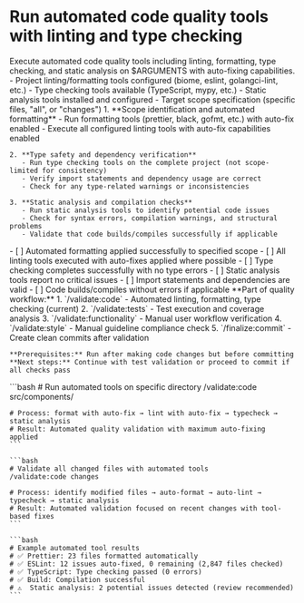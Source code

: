 # Run automated code quality tools with linting and type checking

<instructions>
  <context>
    Execute automated code quality tools including linting, formatting, type checking, and static analysis on $ARGUMENTS with auto-fixing capabilities.
  </context>

  <requirements>
    - Project linting/formatting tools configured (biome, eslint, golangci-lint, etc.)
    - Type checking tools available (TypeScript, mypy, etc.)
    - Static analysis tools installed and configured
    - Target scope specification (specific files, "all", or "changes")
  </requirements>

  <execution>
    1. **Scope identification and automated formatting**
       - Run formatting tools (prettier, black, gofmt, etc.) with auto-fix enabled
       - Execute all configured linting tools with auto-fix capabilities enabled

    2. **Type safety and dependency verification**
       - Run type checking tools on the complete project (not scope-limited for consistency)
       - Verify import statements and dependency usage are correct
       - Check for any type-related warnings or inconsistencies

    3. **Static analysis and compilation checks**
       - Run static analysis tools to identify potential code issues
       - Check for syntax errors, compilation warnings, and structural problems
       - Validate that code builds/compiles successfully if applicable
  </execution>

  <validation>
    - [ ] Automated formatting applied successfully to specified scope
    - [ ] All linting tools executed with auto-fixes applied where possible
    - [ ] Type checking completes successfully with no type errors
    - [ ] Static analysis tools report no critical issues
    - [ ] Import statements and dependencies are valid
    - [ ] Code builds/compiles without errors if applicable
  </validation>

  <workflow>
    **Part of quality workflow:**
    1. `/validate:code` - Automated linting, formatting, type checking (current)
    2. `/validate:tests` - Test execution and coverage analysis
    3. `/validate:functionality` - Manual user workflow verification
    4. `/validate:style` - Manual guideline compliance check
    5. `/finalize:commit` - Create clean commits after validation

    **Prerequisites:** Run after making code changes but before committing
    **Next steps:** Continue with test validation or proceed to commit if all checks pass
  </workflow>

  <examples>
    ```bash
    # Run automated tools on specific directory
    /validate:code src/components/

    # Process: format with auto-fix → lint with auto-fix → typecheck → static analysis
    # Result: Automated quality validation with maximum auto-fixing applied
    ```

    ```bash
    # Validate all changed files with automated tools
    /validate:code changes

    # Process: identify modified files → auto-format → auto-lint → typecheck → static analysis
    # Result: Automated validation focused on recent changes with tool-based fixes
    ```

    ```bash
    # Example automated tool results
    # ✅ Prettier: 23 files formatted automatically
    # ✅ ESLint: 12 issues auto-fixed, 0 remaining (2,847 files checked)
    # ✅ TypeScript: Type checking passed (0 errors)
    # ✅ Build: Compilation successful
    # ⚠️  Static analysis: 2 potential issues detected (review recommended)
    ```

  </examples>
</instructions>
